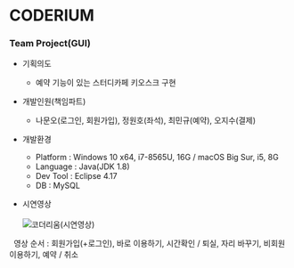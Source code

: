 # CODERIUM
### Team Project(GUI)

- 기획의도<br>
  - 예약 기능이 있는 스터디카페 키오스크 구현

- 개발인원(책임파트)<br>
  - 나문오(로그인, 회원가입), 정원호(좌석), 최민규(예약), 오지수(결제)

- 개발환경<br>
  - Platform : Windows 10 x64, i7-8565U, 16G / macOS Big Sur, i5, 8G<br>
  - Language : Java(JDK 1.8)<br>
  - Dev Tool : Eclipse 4.17<br>
  - DB : MySQL<br>

- 시연영상
<br><br>
![코더리움(시연영상)](https://user-images.githubusercontent.com/65845572/134525436-77926af1-3f1b-4122-b046-30f651d6277b.gif)
<div>&nbsp&nbsp영상 순서 : 회원가입(+로그인), 바로 이용하기, 시간확인 / 퇴실, 자리 바꾸기, 비회원 이용하기, 예약 / 취소<div>  
